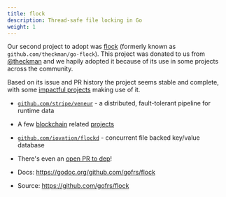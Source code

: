 ```yaml
---
title: flock
description: Thread-safe file locking in Go
weight: 1
---
```


Our second project to adopt was [flock](https://github.com/gofrs/flock) (formerly known as `github.com/theckman/go-flock`). This project was donated to us from [@theckman](https://github.com/theckman) and we hapily adopted it because of its use in some projects across the community.

Based on its issue and PR history the project seems stable and complete, with some [impactful projects](https://godoc.org/github.com/theckman/go-flock?importers) making use of it.

- [`github.com/stripe/veneur`](https://github.com/stripe/veneur) - a distributed, fault-tolerant pipeline for runtime data
- A few [blockchain](https://github.com/GenesisKernel/go-genesis/tree/master/packages/utils) related [projects](https://github.com/AplaProject/go-apla/tree/master/packages/utils)
- [`github.com/iovation/flockd`](https://github.com/iovation/flockd) - concurrent file backed key/value database
- There's even an [open PR to dep](https://github.com/golang/dep/pull/1117)!


- Docs: https://godoc.org/github.com/gofrs/flock
- Source: https://github.com/gofrs/flock
